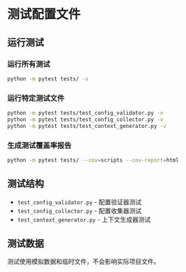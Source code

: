 # 测试配置文件

## 运行测试

### 运行所有测试
```bash
python -m pytest tests/ -v
```

### 运行特定测试文件
```bash
python -m pytest tests/test_config_validator.py -v
python -m pytest tests/test_config_collector.py -v
python -m pytest tests/test_context_generator.py -v
```

### 生成测试覆盖率报告
```bash
python -m pytest tests/ --cov=scripts --cov-report=html
```

## 测试结构

- `test_config_validator.py` - 配置验证器测试
- `test_config_collector.py` - 配置收集器测试  
- `test_context_generator.py` - 上下文生成器测试

## 测试数据

测试使用模拟数据和临时文件，不会影响实际项目文件。